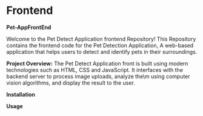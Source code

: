 # Frontend
**Pet-AppFrontEnd**

Welcome to the Pet Detect Application frontend Repository! This Repository contains the frontend code for the Pet Detection Application, A web-based application that helps users to detect and identify pets in their surroundings.

**Project Overview:**
The Pet Detect Application front is built using modern technologies such as HTML, CSS and JavaScript. It interfaces with the backend server to process image uploads, analyze the\m using computer vision algorithms, and display the result to the user.



**Installation**




**Usage**


